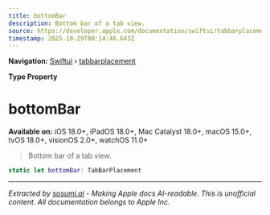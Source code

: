 ```yaml
---
title: bottomBar
description: Bottom bar of a tab view.
source: https://developer.apple.com/documentation/swiftui/tabbarplacement/bottombar
timestamp: 2025-10-29T00:14:46.643Z
---
```


**Navigation:** [Swiftui](/documentation/swiftui) › [tabbarplacement](/documentation/swiftui/tabbarplacement)

**Type Property**

# bottomBar

**Available on:** iOS 18.0+, iPadOS 18.0+, Mac Catalyst 18.0+, macOS 15.0+, tvOS 18.0+, visionOS 2.0+, watchOS 11.0+

> Bottom bar of a tab view.

```swift
static let bottomBar: TabBarPlacement
```

---

*Extracted by [sosumi.ai](https://sosumi.ai) - Making Apple docs AI-readable.*
*This is unofficial content. All documentation belongs to Apple Inc.*

